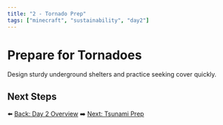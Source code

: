 ```yaml
---
title: "2 - Tornado Prep"
tags: ["minecraft", "sustainability", "day2"]
---
```

# Prepare for Tornadoes

Design sturdy underground shelters and practice seeking cover quickly.

## Next Steps

⬅️ [Back: Day 2 Overview](/sustainability_lab/Day-2/00_intro)
➡️ [Next: Tsunami Prep](/sustainability_lab/Day-2/02_tsunami)
